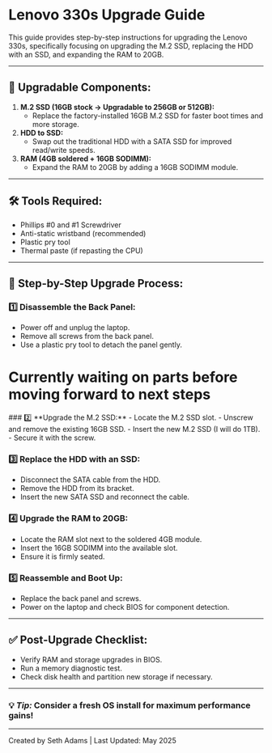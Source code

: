 # Lenovo 330s Upgrade Guide

This guide provides step-by-step instructions for upgrading the Lenovo 330s, specifically focusing on upgrading the M.2 SSD, replacing the HDD with an SSD, and expanding the RAM to 20GB.

---

## 🚀 **Upgradable Components:**

1. **M.2 SSD (16GB stock → Upgradable to 256GB or 512GB):**
   - Replace the factory-installed 16GB M.2 SSD for faster boot times and more storage.
2. **HDD to SSD:**
   - Swap out the traditional HDD with a SATA SSD for improved read/write speeds.
3. **RAM (4GB soldered + 16GB SODIMM):**
   - Expand the RAM to 20GB by adding a 16GB SODIMM module.

---

## 🛠️ **Tools Required:**

- Phillips #0 and #1 Screwdriver
- Anti-static wristband (recommended)
- Plastic pry tool
- Thermal paste (if repasting the CPU)

---

## 🔎 **Step-by-Step Upgrade Process:**

### 1️⃣ **Disassemble the Back Panel:**
- Power off and unplug the laptop.
- Remove all screws from the back panel.
- Use a plastic pry tool to detach the panel gently.

<h1> Currently waiting on parts before moving forward to next steps</h1>
### 2️⃣ **Upgrade the M.2 SSD:**
- Locate the M.2 SSD slot.
- Unscrew and remove the existing 16GB SSD.
- Insert the new M.2 SSD (I will do 1TB).
- Secure it with the screw.

### 3️⃣ **Replace the HDD with an SSD:**
- Disconnect the SATA cable from the HDD.
- Remove the HDD from its bracket.
- Insert the new SATA SSD and reconnect the cable.

### 4️⃣ **Upgrade the RAM to 20GB:**
- Locate the RAM slot next to the soldered 4GB module.
- Insert the 16GB SODIMM into the available slot.
- Ensure it is firmly seated.

### 5️⃣ **Reassemble and Boot Up:**
- Replace the back panel and screws.
- Power on the laptop and check BIOS for component detection.

---

## ✅ **Post-Upgrade Checklist:**
- Verify RAM and storage upgrades in BIOS.
- Run a memory diagnostic test.
- Check disk health and partition new storage if necessary.

---

### 💡 *Tip:* Consider a fresh OS install for maximum performance gains!

---

Created by Seth Adams | Last Updated: May 2025

